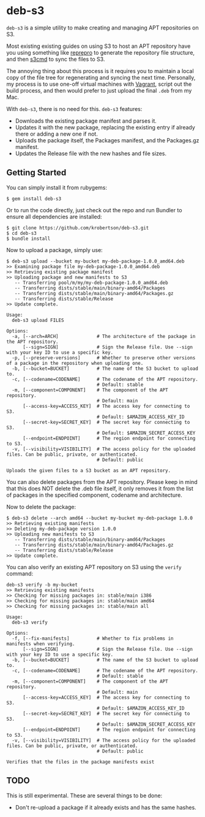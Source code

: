# deb-s3

`deb-s3` is a simple utility to make creating and managing APT repositories on
S3.

Most existing existing guides on using S3 to host an APT repository have you
using something like [reprepro](http://mirrorer.alioth.debian.org/) to generate
the repository file structure, and then [s3cmd](http://s3tools.org/s3cmd) to
sync the files to S3.

The annoying thing about this process is it requires you to maintain a local
copy of the file tree for regenerating and syncing the next time. Personally,
my process is to use one-off virtual machines with
[Vagrant](http://vagrantup.com), script out the build process, and then would
prefer to just upload the final `.deb` from my Mac.

With `deb-s3`, there is no need for this. `deb-s3` features:

* Downloads the existing package manifest and parses it.
* Updates it with the new package, replacing the existing entry if already
  there or adding a new one if not.
* Uploads the package itself, the Packages manifest, and the Packages.gz
  manifest.
* Updates the Release file with the new hashes and file sizes.

## Getting Started

You can simply install it from rubygems:

```console
$ gem install deb-s3
```

Or to run the code directly, just check out the repo and run Bundler to ensure
all dependencies are installed:

```console
$ git clone https://github.com/krobertson/deb-s3.git
$ cd deb-s3
$ bundle install
```

Now to upload a package, simply use:

```console
$ deb-s3 upload --bucket my-bucket my-deb-package-1.0.0_amd64.deb
>> Examining package file my-deb-package-1.0.0_amd64.deb
>> Retrieving existing package manifest
>> Uploading package and new manifests to S3
   -- Transferring pool/m/my/my-deb-package-1.0.0_amd64.deb
   -- Transferring dists/stable/main/binary-amd64/Packages
   -- Transferring dists/stable/main/binary-amd64/Packages.gz
   -- Transferring dists/stable/Release
>> Update complete.
```

```
Usage:
  deb-s3 upload FILES

Options:
  -a, [--arch=ARCH]              # The architecture of the package in the APT repository.
      [--sign=SIGN]              # Sign the Release file. Use --sign with your key ID to use a specific key.
  -p, [--preserve-versions]      # Whether to preserve other versions of a package in the repository when uploading one.
  -b, [--bucket=BUCKET]          # The name of the S3 bucket to upload to.
  -c, [--codename=CODENAME]      # The codename of the APT repository.
                                 # Default: stable
  -m, [--component=COMPONENT]    # The component of the APT repository.
                                 # Default: main
      [--access-key=ACCESS_KEY]  # The access key for connecting to S3.
                                 # Default: $AMAZON_ACCESS_KEY_ID
      [--secret-key=SECRET_KEY]  # The secret key for connecting to S3.
                                 # Default: $AMAZON_SECRET_ACCESS_KEY
      [--endpoint=ENDPOINT]      # The region endpoint for connecting to S3.
  -v, [--visibility=VISIBILITY]  # The access policy for the uploaded files. Can be public, private, or authenticated.
                                 # Default: public

Uploads the given files to a S3 bucket as an APT repository.
```

You can also delete packages from the APT repository. Please keep in mind that
this does NOT delete the .deb file itself, it only removes it from the list of
packages in the specified component, codename and architecture.

Now to delete the package:
```console
$ deb-s3 delete --arch amd64 --bucket my-bucket my-deb-package 1.0.0
>> Retrieving existing manifests
>> Deleting my-deb-package version 1.0.0
>> Uploading new manifests to S3
   -- Transferring dists/stable/main/binary-amd64/Packages
   -- Transferring dists/stable/main/binary-amd64/Packages.gz
   -- Transferring dists/stable/Release
>> Update complete.

````

You can also verify an existing APT repository on S3 using the `verify` command:

```console
deb-s3 verify -b my-bucket
>> Retrieving existing manifests
>> Checking for missing packages in: stable/main i386
>> Checking for missing packages in: stable/main amd64
>> Checking for missing packages in: stable/main all
```

```
Usage:
  deb-s3 verify

Options:
  -f, [--fix-manifests]          # Whether to fix problems in manifests when verifying.
      [--sign=SIGN]              # Sign the Release file. Use --sign with your key ID to use a specific key.
  -b, [--bucket=BUCKET]          # The name of the S3 bucket to upload to.
  -c, [--codename=CODENAME]      # The codename of the APT repository.
                                 # Default: stable
  -m, [--component=COMPONENT]    # The component of the APT repository.
                                 # Default: main
      [--access-key=ACCESS_KEY]  # The access key for connecting to S3.
                                 # Default: $AMAZON_ACCESS_KEY_ID
      [--secret-key=SECRET_KEY]  # The secret key for connecting to S3.
                                 # Default: $AMAZON_SECRET_ACCESS_KEY
      [--endpoint=ENDPOINT]      # The region endpoint for connecting to S3.
  -v, [--visibility=VISIBILITY]  # The access policy for the uploaded files. Can be public, private, or authenticated.
                                 # Default: public

Verifies that the files in the package manifests exist
```

## TODO

This is still experimental.  These are several things to be done:

* Don't re-upload a package if it already exists and has the same hashes.
